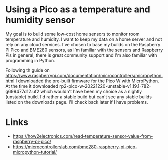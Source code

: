 # Using a Pico as a temperature and humidity sensor

My goal is to build some low-cost home sensors to monitor room temperature and humidity. I want to keep my data on a home server and not rely on any cloud services. I've chosen to base my builds on the Raspberry Pi Pico and BME280 sensors, as I'm familiar with the sensors and Raspberry Pis in general, there is great community support and I'm also familiar with programming in Python. 

Following th guide on https://www.raspberrypi.com/documentation/microcontrollers/micropython.html I downloaded the pre-built firmware for the Pico W with MicroPython. At the time it downloaded rp2-pico-w-20221220-unstable-v1.19.1-782-g699477d12.uf2 which wouldn't have been my choice as a nightly (unstable) build. I'd rather a stable build but can't see any stable builds listed on the downloads page. I'll check back later if I have problems. 



# Links

* https://how2electronics.com/read-temperature-sensor-value-from-raspberry-pi-pico/
* https://microcontrollerslab.com/bme280-raspberry-pi-pico-micropython-tutorial/

